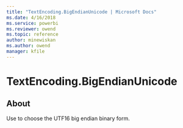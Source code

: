 ```yaml
---
title: "TextEncoding.BigEndianUnicode | Microsoft Docs"
ms.date: 4/16/2018
ms.service: powerbi
ms.reviewer: owend
ms.topic: reference
author: minewiskan
ms.author: owend
manager: kfile
---
```

# TextEncoding.BigEndianUnicode
## About
Use to choose the UTF16 big endian binary form.

